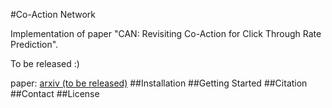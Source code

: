 #Co-Action Network

Implementation of paper "CAN: Revisiting Co-Action for Click Through Rate Prediction".

To be released :)

paper: [arxiv (to be released)]()
##Installation
##Getting Started
##Citation
##Contact
##License
